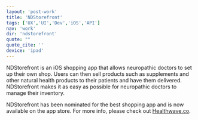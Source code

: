 ```yaml
---
layout: 'post-work'
title: 'NDStorefront'
tags: ['UX','UI','Dev','iOS','API']
nav: 'work'
dir: 'ndstorefront'
quote: ""
quote_cite: ''
device: 'ipad'
---
```

<p>NDStorefront is an iOS shopping app that allows neuropathic doctors to set up their own shop. Users can then sell products such as supplements and other natural health products to their patients and have them delivered. NDStorefront makes it as easy as possible for neuropathic doctors to manage their inventory.<p>
<p>NDStorefront has been nominated for the best shopping app and is now available on the app store. For more info, please check out <a href="http://www.healthwave.co" target="_blank">Healthwave.co</a>.<p>